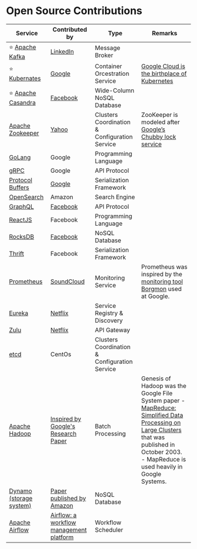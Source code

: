 # Open Source Contributions

| Service                                                                                      | Contributed by                                                                                                                       | Type                                          | Remarks                                                                                                                                                                                                                                                                                                |
|----------------------------------------------------------------------------------------------|--------------------------------------------------------------------------------------------------------------------------------------|-----------------------------------------------|--------------------------------------------------------------------------------------------------------------------------------------------------------------------------------------------------------------------------------------------------------------------------------------------------------|
| :star: [Apache Kafka](4_MessageBrokersEDA/Kafka/Readme.md)                                   | [LinkedIn](https://engineering.linkedin.com/blog/2019/apache-kafka-trillion-messages)                                                | Message Broker                                |                                                                                                                                                                                                                                                                                                        |
| :star: [Kubernates](9_ContainerOrchestrationServices/Kubernates/Readme.md)                   | [Google](https://cloud.google.com/learn/what-is-kubernetes)                                                                          | Container Orcestration Service                | [Google Cloud is the birthplace of Kubernetes](https://cloud.google.com/learn/what-is-kubernetes)                                                                                                                                                                                                      |
| :star: [Apache Casandra](3_DatabaseServices/11_WideColumn-Databases/ApacheCasandra.md)  | [Facebook](https://cassandra.apache.org/_/index.html)                                                                                | Wide-Column NoSQL Database                    |                                                                                                                                                                                                                                                                                                        |
| [Apache Zookeeper](10_ClusterCoordinationServices/ApacheZookeeper.md)                        | [Yahoo](https://en.wikipedia.org/wiki/Apache_ZooKeeper)                                                                              | Clusters Coordination & Configuration Service | ZooKeeper is modeled after [Google’s Chubby lock service](https://people.cs.rutgers.edu/~pxk/417/notes/chubby.html)                                                                                                                                                                                    |
| [GoLang](https://github.com/Anshul619/golang)                                                | Google                                                                                                                               | Programming Language                          |                                                                                                                                                                                                                                                                                                        |
| [gRPC](8_APIProtocols/gRPC.md)                                                               | Google                                                                                                                               | API Protocol                                  |                                                                                                                                                                                                                                                                                                        |
| [Protocol Buffers](8_APIProtocols/SerializationFrameworks/ProtocolBuffers.md)                | [Google](https://protobuf.dev/)                                                                                                      | Serialization Framework                       |                                                                                                                                                                                                                                                                                                        |
| [OpenSearch](2_AWSServices/6_DatabaseServices/AmazonOpenSearch.md)                           | Amazon                                                                                                                               | Search Engine                                 |                                                                                                                                                                                                                                                                                                        |
| [GraphQL](8_APIProtocols/GraphQL.md)                                                         | [Facebook](https://buddy.works/tutorials/what-is-graphql-and-why-facebook-felt-the-need-to-build-it#why-facebook-built-graphql)      | API Protocol                                  |                                                                                                                                                                                                                                                                                                        |
| [ReactJS](https://github.com/Anshul619/Programming-Languages/tree/main/4_FrontEnd/React.md)  | Facebook                                                                                                                             | Programming Language                          |                                                                                                                                                                                                                                                                                                        |
| [RocksDB](3_DatabaseServices/14_EmbededKeyValue-Databases/RocksDB.md)                   | [Facebook](https://engineering.fb.com/2013/11/21/core-data/under-the-hood-building-and-open-sourcing-rocksdb/)                       | NoSQL Database                                |                                                                                                                                                                                                                                                                                                        |
| [Thrift](8_APIProtocols/SerializationFrameworks/Thrift.md)                                   | Facebook                                                                                                                             | Serialization Framework                       |                                                                                                                                                                                                                                                                                                        |
| [Prometheus](12_ObservabilityLogsServices/Prometheus.md)                                     | [SoundCloud](https://soundcloud.com/)                                                                                                | Monitoring Service                            | Prometheus was inspired by the [monitoring tool Borgmon](https://sre.google/sre-book/practical-alerting/) used at Google.                                                                                                                                                                              |
| [Eureka](5_MicroServicesSOA/2_ServiceRegistry&Discovery/Eureka.md)                           | [Netflix](https://netflixtechblog.com/netflix-shares-cloud-load-balancing-and-failover-tool-eureka-c10647ef95e5)                     | Service Registry & Discovery                  |                                                                                                                                                                                                                                                                                                        |
| [Zulu](5_MicroServicesSOA/1_APIGateway/ZuluAPIGateway.md)                                    | [Netflix](https://netflixtechblog.com/netflix-shares-cloud-load-balancing-and-failover-tool-eureka-c10647ef95e5)                     | API Gateway                                   |                                                                                                                                                                                                                                                                                                        |
| [etcd](10_ClusterCoordinationServices/etcd.md)                                               | CentOs                                                                                                                               | Clusters Coordination & Configuration Service |                                                                                                                                                                                                                                                                                                        |
| [Apache Hadoop](6_BigDataServices/ETLServices/BatchProcessing/ApacheHadoop/Readme.md)        | [Inspired by Google's Research Paper](https://en.wikipedia.org/wiki/Apache_Hadoop)                                                   | Batch Processing                              | Genesis of Hadoop was the Google File System paper - [MapReduce: Simplified Data Processing on Large Clusters](https://static.googleusercontent.com/media/research.google.com/en//archive/mapreduce-osdi04.pdf) that was published in October 2003.<br/>- MapReduce is used heavily in Google Systems. |
| [Dynamo (storage system)](3_DatabaseServices/5_DataStructuresUsedInDB/DynamoStyleDatabases.md) | [Paper published by Amazon](https://www.allthingsdistributed.com/files/amazon-dynamo-sosp2007.pdf)                                   | NoSQL Database                                |                                                                                                                                                                                                                                                                                                        |
| [Apache Airflow](6_BigDataServices/WorkflowSchedulers/ApacheAirflow.md)                      | [Airflow: a workflow management platform](https://medium.com/airbnb-engineering/airflow-a-workflow-management-platform-46318b977fd8) | Workflow Scheduler                            |                                                                                                                                                                                                                                                                                                        |